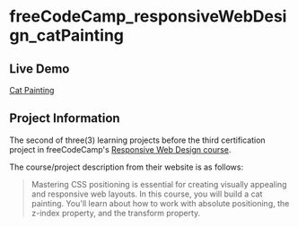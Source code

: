 # freeCodeCamp_responsiveWebDesign_catPainting

## Live Demo

[Cat Painting](https://dracula27.github.io/freeCodeCamp_responsiveWebDesign_catPainting/)

## Project Information

The second of three(3) learning projects before the third certification project in freeCodeCamp's [Responsive Web Design course](https://www.freecodecamp.org/learn/2022/responsive-web-design/).

The course/project description from their website is as follows:

> Mastering CSS positioning is essential for creating visually appealing and responsive web layouts. In this course, you will build a cat painting. You'll learn about how to work with absolute positioning, the z-index property, and the transform property.
